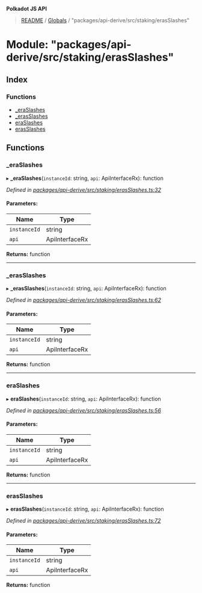 **Polkadot JS API**

> [README](../README.md) / [Globals](../globals.md) / "packages/api-derive/src/staking/erasSlashes"

# Module: "packages/api-derive/src/staking/erasSlashes"

## Index

### Functions

* [\_eraSlashes](_packages_api_derive_src_staking_erasslashes_.md#_eraslashes)
* [\_erasSlashes](_packages_api_derive_src_staking_erasslashes_.md#_erasslashes)
* [eraSlashes](_packages_api_derive_src_staking_erasslashes_.md#eraslashes)
* [erasSlashes](_packages_api_derive_src_staking_erasslashes_.md#erasslashes)

## Functions

### \_eraSlashes

▸ **_eraSlashes**(`instanceId`: string, `api`: ApiInterfaceRx): function

*Defined in [packages/api-derive/src/staking/erasSlashes.ts:32](https://github.com/polkadot-js/api/blob/27c58b930/packages/api-derive/src/staking/erasSlashes.ts#L32)*

#### Parameters:

Name | Type |
------ | ------ |
`instanceId` | string |
`api` | ApiInterfaceRx |

**Returns:** function

___

### \_erasSlashes

▸ **_erasSlashes**(`instanceId`: string, `api`: ApiInterfaceRx): function

*Defined in [packages/api-derive/src/staking/erasSlashes.ts:62](https://github.com/polkadot-js/api/blob/27c58b930/packages/api-derive/src/staking/erasSlashes.ts#L62)*

#### Parameters:

Name | Type |
------ | ------ |
`instanceId` | string |
`api` | ApiInterfaceRx |

**Returns:** function

___

### eraSlashes

▸ **eraSlashes**(`instanceId`: string, `api`: ApiInterfaceRx): function

*Defined in [packages/api-derive/src/staking/erasSlashes.ts:56](https://github.com/polkadot-js/api/blob/27c58b930/packages/api-derive/src/staking/erasSlashes.ts#L56)*

#### Parameters:

Name | Type |
------ | ------ |
`instanceId` | string |
`api` | ApiInterfaceRx |

**Returns:** function

___

### erasSlashes

▸ **erasSlashes**(`instanceId`: string, `api`: ApiInterfaceRx): function

*Defined in [packages/api-derive/src/staking/erasSlashes.ts:72](https://github.com/polkadot-js/api/blob/27c58b930/packages/api-derive/src/staking/erasSlashes.ts#L72)*

#### Parameters:

Name | Type |
------ | ------ |
`instanceId` | string |
`api` | ApiInterfaceRx |

**Returns:** function
